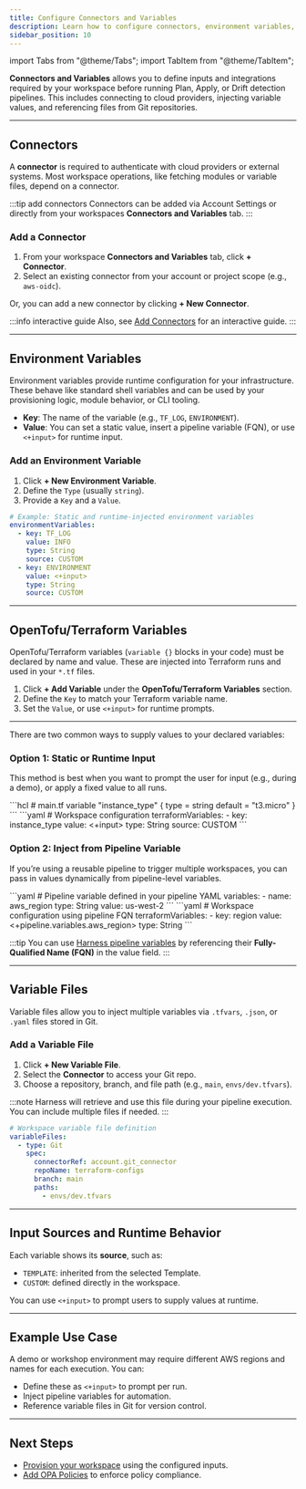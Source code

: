 ```yaml
---
title: Configure Connectors and Variables
description: Learn how to configure connectors, environment variables, Tofu/Terraform variables, and variable files in your IaCM workspace.
sidebar_position: 10
---
```


import Tabs from "@theme/Tabs";
import TabItem from "@theme/TabItem";

**Connectors and Variables** allows you to define inputs and integrations required by your workspace before running Plan, Apply, or Drift detection pipelines. This includes connecting to cloud providers, injecting variable values, and referencing files from Git repositories.

---

## Connectors
A **connector** is required to authenticate with cloud providers or external systems. Most workspace operations, like fetching modules or variable files, depend on a connector.

:::tip add connectors
Connectors can be added via Account Settings or directly from your workspaces **Connectors and Variables** tab.
:::

### Add a Connector
1. From your workspace **Connectors and Variables** tab, click **+ Connector**.
2. Select an existing connector from your account or project scope (e.g., `aws-oidc`).

Or, you can add a new connector by clicking **+ New Connector**.

:::info interactive guide
Also, see [Add Connectors](/docs/infra-as-code-management/get-started/#add-connectors) for an interactive guide.
:::

---

## Environment Variables
Environment variables provide runtime configuration for your infrastructure. These behave like standard shell variables and can be used by your provisioning logic, module behavior, or CLI tooling.

- **Key**: The name of the variable (e.g., `TF_LOG`, `ENVIRONMENT`).
- **Value**: You can set a static value, insert a pipeline variable (FQN), or use `<+input>` for runtime input.

### Add an Environment Variable
1. Click **+ New Environment Variable**.
2. Define the `Type` (usually `string`).
3. Provide a `Key` and a `Value`.

```yaml
# Example: Static and runtime-injected environment variables
environmentVariables:
  - key: TF_LOG
    value: INFO
    type: String
    source: CUSTOM
  - key: ENVIRONMENT
    value: <+input>
    type: String
    source: CUSTOM
```

---

## OpenTofu/Terraform Variables
OpenTofu/Terraform variables (`variable {}` blocks in your code) must be declared by name and value. These are injected into Terraform runs and used in your `*.tf` files.

1. Click **+ Add Variable** under the **OpenTofu/Terraform Variables** section.
2. Define the `Key` to match your Terraform variable name.
3. Set the `Value`, or use `<+input>` for runtime prompts.

---

There are two common ways to supply values to your declared variables:

### Option 1: Static or Runtime Input
This method is best when you want to prompt the user for input (e.g., during a demo), or apply a fixed value to all runs.

<Tabs>
<TabItem value="tofu-tf" label="OpenTofu/Terraform">
```hcl
# main.tf
variable "instance_type" {
  type    = string
  default = "t3.micro"
}
```
</TabItem>

<TabItem value="workspace-configuration" label="Workspace Configuration">
```yaml
# Workspace configuration
terraformVariables:
  - key: instance_type
    value: <+input>
    type: String
    source: CUSTOM
```
</TabItem>
</Tabs>

### Option 2: Inject from Pipeline Variable
If you’re using a reusable pipeline to trigger multiple workspaces, you can pass in values dynamically from pipeline-level variables.

<Tabs>
<TabItem value="pipeline-variables" label="Pipeline Variables">
```yaml
# Pipeline variable defined in your pipeline YAML
variables:
  - name: aws_region
    type: String
    value: us-west-2
```
</TabItem>
<TabItem value="workspace-variables" label="Workspace Variables">
```yaml
# Workspace configuration using pipeline FQN
terraformVariables:
  - key: region
    value: <+pipeline.variables.aws_region>
    type: String
```
</TabItem>
</Tabs>

:::tip
You can use [Harness pipeline variables](/docs/platform/variables-and-expressions/harness-variables/) by referencing their **Fully-Qualified Name (FQN)** in the value field.
:::




---

## Variable Files
Variable files allow you to inject multiple variables via `.tfvars`, `.json`, or `.yaml` files stored in Git.

### Add a Variable File
1. Click **+ New Variable File**.
2. Select the **Connector** to access your Git repo.
3. Choose a repository, branch, and file path (e.g., `main`, `envs/dev.tfvars`).

:::note
Harness will retrieve and use this file during your pipeline execution. You can include multiple files if needed.
:::

```yaml
# Workspace variable file definition
variableFiles:
  - type: Git
    spec:
      connectorRef: account.git_connector
      repoName: terraform-configs
      branch: main
      paths:
        - envs/dev.tfvars
```

---

## Input Sources and Runtime Behavior
Each variable shows its **source**, such as:
- `TEMPLATE`: inherited from the selected Template.
- `CUSTOM`: defined directly in the workspace.

You can use `<+input>` to prompt users to supply values at runtime.

---

## Example Use Case
A demo or workshop environment may require different AWS regions and names for each execution. You can:

- Define these as `<+input>` to prompt per run.
- Inject pipeline variables for automation.
- Reference variable files in Git for version control.

---

## Next Steps
- [Provision your workspace](/docs/infra-as-code-management/workspaces/provision-workspace) using the configured inputs.
- [Add OPA Policies](/docs/infra-as-code-management/policies-governance/opa-workspace) to enforce policy compliance.